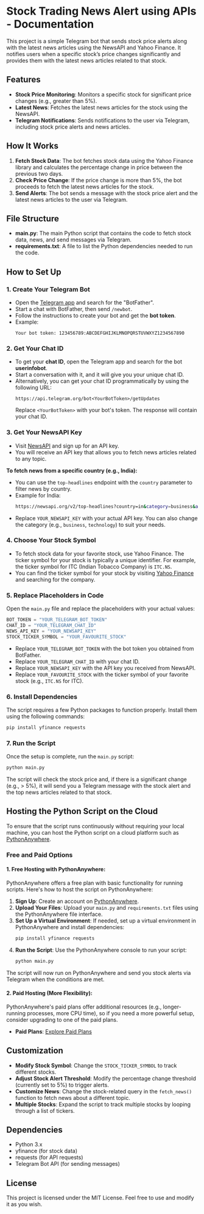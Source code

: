 # Stock Trading News Alert using APIs - Documentation

This project is a simple Telegram bot that sends stock price alerts along with the latest news articles using the NewsAPI and Yahoo Finance. It notifies users when a specific stock’s price changes significantly and provides them with the latest news articles related to that stock.

## Features

- **Stock Price Monitoring**: Monitors a specific stock for significant price changes (e.g., greater than 5%).
- **Latest News**: Fetches the latest news articles for the stock using the NewsAPI.
- **Telegram Notifications**: Sends notifications to the user via Telegram, including stock price alerts and news articles.

## How It Works

1. **Fetch Stock Data**: The bot fetches stock data using the Yahoo Finance library and calculates the percentage change in price between the previous two days.
2. **Check Price Change**: If the price change is more than 5%, the bot proceeds to fetch the latest news articles for the stock.
3. **Send Alerts**: The bot sends a message with the stock price alert and the latest news articles to the user via Telegram.

## File Structure

- **main.py**: The main Python script that contains the code to fetch stock data, news, and send messages via Telegram.
- **requirements.txt**: A file to list the Python dependencies needed to run the code.

## How to Set Up

### 1. **Create Your Telegram Bot**

   - Open the [Telegram app](https://telegram.org/) and search for the "BotFather".
   - Start a chat with BotFather, then send `/newbot`.
   - Follow the instructions to create your bot and get the **bot token**.
   - Example:
     ```
     Your bot token: 123456789:ABCDEFGHIJKLMNOPQRSTUVWXYZ1234567890
     ```

### 2. **Get Your Chat ID**

   - To get your **chat ID**, open the Telegram app and search for the bot **userinfobot**.
   - Start a conversation with it, and it will give you your unique chat ID.
   - Alternatively, you can get your chat ID programmatically by using the following URL:
     ```
     https://api.telegram.org/bot<YourBotToken>/getUpdates
     ```
     Replace `<YourBotToken>` with your bot's token. The response will contain your chat ID.

### 3. **Get Your NewsAPI Key**

   - Visit [NewsAPI](https://newsapi.org/) and sign up for an API key.
   - You will receive an API key that allows you to fetch news articles related to any topic.

   **To fetch news from a specific country (e.g., India):**
   - You can use the `top-headlines` endpoint with the `country` parameter to filter news by country.
   - Example for India:
     ```bash
     https://newsapi.org/v2/top-headlines?country=in&category=business&apiKey=YOUR_NEWSAPI_KEY
     ```
   - Replace `YOUR_NEWSAPI_KEY` with your actual API key. You can also change the category (e.g., `business`, `technology`) to suit your needs.

### 4. **Choose Your Stock Symbol**

   - To fetch stock data for your favorite stock, use Yahoo Finance. The ticker symbol for your stock is typically a unique identifier. For example, the ticker symbol for ITC (Indian Tobacco Company) is `ITC.NS`.
   - You can find the ticker symbol for your stock by visiting [Yahoo Finance](https://finance.yahoo.com/) and searching for the company.

### 5. **Replace Placeholders in Code**

   Open the `main.py` file and replace the placeholders with your actual values:

   ```python
BOT_TOKEN = "YOUR_TELEGRAM_BOT_TOKEN"
CHAT_ID = "YOUR_TELEGRAM_CHAT_ID"
NEWS_API_KEY = "YOUR_NEWSAPI_KEY"
STOCK_TICKER_SYMBOL = "YOUR_FAVOURITE_STOCK"
   ```

   - Replace `YOUR_TELEGRAM_BOT_TOKEN` with the bot token you obtained from BotFather.
   - Replace `YOUR_TELEGRAM_CHAT_ID` with your chat ID.
   - Replace `YOUR_NEWSAPI_KEY` with the API key you received from NewsAPI.
   - Replace `YOUR_FAVOURITE_STOCK` with the ticker symbol of your favorite stock (e.g., `ITC.NS` for ITC).

### 6. **Install Dependencies**

   The script requires a few Python packages to function properly. Install them using the following commands:

   ```bash
   pip install yfinance requests
   ```

### 7. **Run the Script**

   Once the setup is complete, run the `main.py` script:

   ```bash
   python main.py
   ```

   The script will check the stock price and, if there is a significant change (e.g., > 5%), it will send you a Telegram message with the stock alert and the top news articles related to that stock.

## Hosting the Python Script on the Cloud

To ensure that the script runs continuously without requiring your local machine, you can host the Python script on a cloud platform such as [PythonAnywhere](https://www.pythonanywhere.com/).

### **Free and Paid Options**

#### 1. **Free Hosting with PythonAnywhere**:
   PythonAnywhere offers a free plan with basic functionality for running scripts. Here's how to host the script on PythonAnywhere:

   1. **Sign Up**: Create an account on [PythonAnywhere](https://www.pythonanywhere.com/).
   2. **Upload Your Files**: Upload your `main.py` and `requirements.txt` files using the PythonAnywhere file interface.
   3. **Set Up a Virtual Environment**: If needed, set up a virtual environment in PythonAnywhere and install dependencies:
      ```bash
      pip install yfinance requests
      ```
   4. **Run the Script**: Use the PythonAnywhere console to run your script:
      ```bash
      python main.py
      ```
   The script will now run on PythonAnywhere and send you stock alerts via Telegram when the conditions are met.

#### 2. **Paid Hosting (More Flexibility)**:
   PythonAnywhere's paid plans offer additional resources (e.g., longer-running processes, more CPU time), so if you need a more powerful setup, consider upgrading to one of the paid plans.

   - **Paid Plans**: [Explore Paid Plans](https://www.pythonanywhere.com/pricing/)

## Customization

- **Modify Stock Symbol**: Change the `STOCK_TICKER_SYMBOL` to track different stocks.
- **Adjust Stock Alert Threshold**: Modify the percentage change threshold (currently set to 5%) to trigger alerts.
- **Customize News**: Change the stock-related query in the `fetch_news()` function to fetch news about a different topic.
- **Multiple Stocks**: Expand the script to track multiple stocks by looping through a list of tickers.

## Dependencies

- Python 3.x
- yfinance (for stock data)
- requests (for API requests)
- Telegram Bot API (for sending messages)

## License

This project is licensed under the MIT License. Feel free to use and modify it as you wish.

